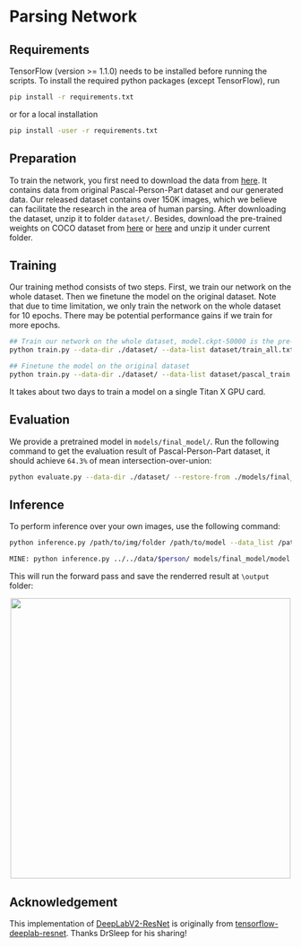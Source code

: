 # Parsing Network

## Requirements

TensorFlow (version >= 1.1.0) needs to be installed before running the scripts.
To install the required python packages (except TensorFlow), run
```bash
pip install -r requirements.txt
```
or for a local installation
```bash
pip install -user -r requirements.txt
```

## Preparation

To train the network, you first need to download the data from [here](https://jbox.sjtu.edu.cn/l/H1Nwz8). It contains data from original Pascal-Person-Part dataset and our generated data. Our released dataset contains over 150K images, which we believe can facilitate the research in the area of human parsing. After downloading the dataset, unzip it to folder `dataset/`. Besides, download the pre-trained weights on COCO dataset from [here](https://jbox.sjtu.edu.cn/l/3Jv9XR) or [here](http://mvig.sjtu.edu.cn/publications/wshp/models.zip) and unzip it under current folder.

## Training

Our training method consists of two steps. First, we train our network on the whole dataset. Then we finetune the model on the original dataset. Note that due to time limitation, we only train the network on the whole dataset for 10 epochs. There may be potential performance gains if we train for more epochs.
```bash
## Train our network on the whole dataset, model.ckpt-50000 is the pre-trained weights on COCO dataset
python train.py --data-dir ./dataset/ --data-list dataset/train_all.txt --num-epochs 10 --restore-from models/model.ckpt-50000 --not-restore-last --snapshot-dir snapshots-new-fromcoco --random-scale --random-mirror --save-pred-every 50000

## Finetune the model on the original dataset
python train.py --data-dir ./dataset/ --data-list dataset/pascal_train.txt --num-epochs 90 --restore-from snapshots-new-fromcoco/model.ckpt-213129 --snapshot-dir snapshots-new-fromcoco-finetune --random-scale --random-mirror --save-pred-every 10000
```

It takes about two days to train a model on a single Titan X GPU card.


## Evaluation
We provide a pretrained model in `models/final_model/`.
Run the following command to get the evaluation result of Pascal-Person-Part dataset, it should achieve <code>64.3%</code> of mean intersection-over-union:
```bash
python evaluate.py --data-dir ./dataset/ --restore-from ./models/final_model/model.ckpt-19315
```

## Inference

To perform inference over your own images, use the following command:
```bash
python inference.py /path/to/img/folder /path/to/model --data_list /path/to/data/list

MINE: python inference.py ../../data/$person/ models/final_model/model.ckpt-19315 --data_list $sublist --save $outdir/
```
This will run the forward pass and save the renderred result at `\output` folder:

<p align="center">
    <img src="output/mj.png", width="500px">
</p>

## Acknowledgement

This implementation of [DeepLabV2-ResNet](http://liangchiehchen.com/projects/DeepLabv2_resnet.html) is originally from [tensorflow-deeplab-resnet](https://github.com/DrSleep/tensorflow-deeplab-resnet). Thanks DrSleep for his sharing!
